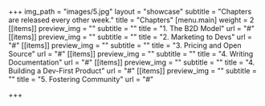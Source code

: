 +++
img_path = "images/5.jpg"
layout = "showcase"
subtitle = "Chapters are released every other week."
title = "Chapters"
[menu.main]
weight = 2
[[items]]
preview_img = ""
subtitle = ""
title = "1. The B2D Model"
url = "#"
[[items]]
preview_img = ""
subtitle = ""
title = "2. Marketing to Devs"
url = "#"
[[items]]
preview_img = ""
subtitle = ""
title = "3. Pricing and Open Source"
url = "#"
[[items]]
preview_img = ""
subtitle = ""
title = "4. Writing Documentation"
url = "#"
[[items]]
preview_img = ""
subtitle = ""
title = "4. Building a Dev-First Product"
url = "#"
[[items]]
preview_img = ""
subtitle = ""
title = "5. Fostering Community"
url = "#"

+++
